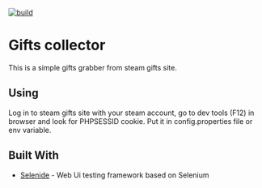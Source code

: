 [![build](https://github.com/Zap4ick/gifts-collector/actions/workflows/maven.yml/badge.svg)](https://github.com/Zap4ick/gifts-collector/actions/workflows/maven.yml)
# Gifts collector

This is a simple gifts grabber from steam gifts site.

## Using

Log in to steam gifts site with your steam account, go to dev tools (F12) in browser and look for PHPSESSID cookie. Put it in config.properties file or env variable.

## Built With

* [Selenide](https://selenide.org/) - Web Ui testing framework based on Selenium
